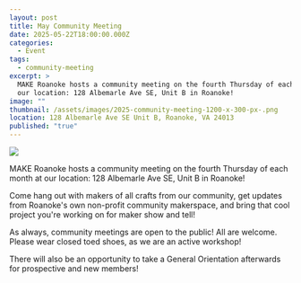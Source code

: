 ```yaml
---
layout: post
title: May Community Meeting
date: 2025-05-22T18:00:00.000Z
categories:
  - Event
tags:
  - community-meeting
excerpt: >
  MAKE Roanoke hosts a community meeting on the fourth Thursday of each month at
  our location: 128 Albemarle Ave SE, Unit B in Roanoke!
image: ""
thumbnail: /assets/images/2025-community-meeting-1200-x-300-px-.png
location: 128 Albemarle Ave SE Unit B, Roanoke, VA 24013
published: "true"
---
```

![](/assets/images/2025-community-meeting-1200-x-300-px-.png)

MAKE Roanoke hosts a community meeting on the fourth Thursday of each month at our location: 128 Albemarle Ave SE, Unit B in Roanoke!

Come hang out with makers of all crafts from our community, get updates from Roanoke's own non-profit community makerspace, and bring that cool project you're working on for maker show and tell!

As always, community meetings are open to the public! All are welcome. Please wear closed toed shoes, as we are an active workshop!

There will also be an opportunity to take a General Orientation afterwards for prospective and new members!
